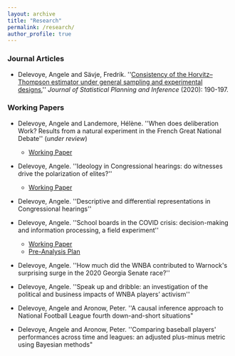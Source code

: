 ```yaml
---
layout: archive
title: "Research"
permalink: /research/
author_profile: true
---
```


### Journal Articles

- Delevoye, Angele and Sävje, Fredrik. ''[Consistency of the Horvitz–Thompson estimator under general sampling and experimental designs](https://www.sciencedirect.com/science/article/abs/pii/S0378375819301211),'' *Journal of Statistical Planning and Inference* (2020): 190-197.  


### Working Papers

- Delevoye, Angele and Landemore, Hélène. ''When does deliberation Work? Results from a natural experiment in the French Great National Debate'' (*under review*)
	- [Working Paper](https://drive.google.com/file/d/1egPphY4AussHBQOXRGwsA-odoVYBMRyq/view?usp=sharing)
	
- Delevoye, Angele. ''Ideology in Congressional hearings: do witnesses drive the polarization of elites?'' 
	- [Working Paper](https://drive.google.com/file/d/1efKCveuOh7wIVaiGY2NzPmB1vewNSPS2/view?usp=sharing)

- Delevoye, Angele. ''Descriptive and differential representations in Congressional hearings'' 

- Delevoye, Angele. ''School boards in the COVID crisis: decision-making and information processing, a field experiment'' 
	- [Working Paper](https://drive.google.com/file/d/1eaIRm57zzFLp0D01LpWypcrCMksl6u3i/view?usp=sharing)
	- [Pre-Analysis Plan](https://osf.io/4xjcu)

- Delevoye, Angele. ''How much did the WNBA contributed to Warnock's surprising surge in the 2020 Georgia Senate race?'' 

- Delevoye, Angele. ''Speak up and dribble: an investigation of the political and business impacts of WNBA
players’ activism'' 

- Delevoye, Angele and Aronow, Peter. ''A causal inference approach to National Football League fourth down-and-short situations"

- Delevoye, Angele and Aronow, Peter. ''Comparing baseball players' performances across time and leagues: an adjusted plus-minus metric using Bayesian methods"




